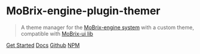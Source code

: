 # MoBrix-engine-plugin-themer

> A theme manager for the [MoBrix-engine system](https://github.com/CianciarusoCataldo/mobrix-engine) with a custom theme, compatible with [MoBrix-ui lib](https://github.com/CianciarusoCataldo/mobrix-ui)

[Get Started](#getting-started)
[Docs](#main)
[Github](https://github.com/cianciarusocataldo/mobrix-engine-plugin-themer)
[NPM](https://www.npmjs.com/package/mobrix-engine-plugin-themer)
